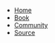 - [Home](${uri("/")})
- [Book](${uri("/book")})
- [Community](${uri("/community.html")})
- [Source](${uri("http://github.com/scalatra")})